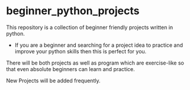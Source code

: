 # beginner_python_projects
This repository is a collection of beginner friendly projects written in python. 
* If you are a beginner and searching for a project idea to practice and improve your python skills then this is perfect for you.

There will be both projects as well as program which are exercise-like so that even absolute beginners can learn and practice.


New Projects will be added frequently.
